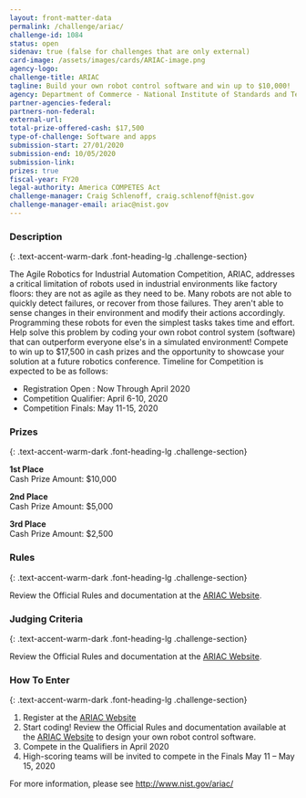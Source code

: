 ```yaml
---
layout: front-matter-data
permalink: /challenge/ariac/
challenge-id: 1084
status: open
sidenav: true (false for challenges that are only external)
card-image: /assets/images/cards/ARIAC-image.png
agency-logo: 
challenge-title: ARIAC
tagline: Build your own robot control software and win up to $10,000!
agency: Department of Commerce - National Institute of Standards and Technology
partner-agencies-federal:
partners-non-federal:
external-url:
total-prize-offered-cash: $17,500
type-of-challenge: Software and apps
submission-start: 27/01/2020
submission-end: 10/05/2020
submission-link:
prizes: true
fiscal-year: FY20
legal-authority: America COMPETES Act
challenge-manager: Craig Schlenoff, craig.schlenoff@nist.gov
challenge-manager-email: ariac@nist.gov
---
```




<!-- Description start -->
### Description
{: .text-accent-warm-dark .font-heading-lg .challenge-section}

<p>The Agile Robotics for Industrial Automation Competition, ARIAC, addresses a critical limitation of robots used in industrial environments like factory floors: they are not as agile as they need to be. Many robots are not able to quickly detect failures, or recover from those failures. They aren't able to sense changes in their environment and modify their actions accordingly. Programming these robots for even the simplest tasks takes time and effort. Help solve this problem by coding your own robot control system (software) that can outperform everyone else's in a simulated environment! Compete to win up to $17,500 in cash prizes and the opportunity to showcase your solution at a future robotics conference. Timeline for Competition is expected to be as follows:</p>
<ul>
<li>Registration Open : Now Through April 2020</li>
<li>Competition Qualifier: April 6-10, 2020</li>
<li>Competition Finals: May 11-15, 2020</li>
</ul>

<!-- Prizes start -->
### Prizes
{: .text-accent-warm-dark .font-heading-lg .challenge-section}

<p><strong>1st Place</strong><br />Cash Prize Amount: $10,000</p>
<p><strong>2nd Place</strong><br />Cash Prize Amount: $5,000</p>
<p><strong>3rd Place</strong><br />Cash Prize Amount: $2,500</p>

<!-- Rules start -->
### Rules 
{: .text-accent-warm-dark .font-heading-lg .challenge-section}

<p>Review the Official Rules and documentation at the&nbsp;<a href="http://www.nist.gov/ariac" target="_blank" rel="noopener" data-saferedirecturl="https://www.google.com/url?q=http://www.nist.gov/ariac&amp;source=gmail&amp;ust=1575371912059000&amp;usg=AFQjCNEdjavCLJ05pTRNSa3yP6ykeaNpRA">ARIAC Website</a><span style="color: #3d4551;">.</span></p>

<!-- Judging start -->
### Judging Criteria
{: .text-accent-warm-dark .font-heading-lg .challenge-section}

<p>Review the Official Rules and documentation at the&nbsp;<a href="http://www.nist.gov/ariac" target="_blank" rel="noopener" data-saferedirecturl="https://www.google.com/url?q=http://www.nist.gov/ariac&amp;source=gmail&amp;ust=1575371912059000&amp;usg=AFQjCNEdjavCLJ05pTRNSa3yP6ykeaNpRA">ARIAC Website</a><span style="color: #3d4551;">.</span></p>

<!--  How To Enter start -->
### How To Enter
{: .text-accent-warm-dark .font-heading-lg .challenge-section}

<ol>
<li>Register at the&nbsp;<a href="http://www.nist.gov/ariac" data-saferedirecturl="https://www.google.com/url?q=http://www.nist.gov/ariac&amp;source=gmail&amp;ust=1575371912048000&amp;usg=AFQjCNEABQlzjr38v7xKF--0BIvKnu3XaA">ARIAC Website</a></li>
<li>Start coding! Review the Official Rules and documentation available at the&nbsp;<a href="http://www.nist.gov/ariac" data-saferedirecturl="https://www.google.com/url?q=http://www.nist.gov/ariac&amp;source=gmail&amp;ust=1575371912048000&amp;usg=AFQjCNEABQlzjr38v7xKF--0BIvKnu3XaA">ARIAC Website</a>&nbsp;to design your own robot control software.</li>
<li>Compete in the Qualifiers in April 2020</li>
<li>High-scoring teams will be invited to compete in the Finals May 11 &ndash; May 15, 2020</li>
</ol>
<p>For more information, please see&nbsp;<a href="http://www.nist.gov/ariac/" data-saferedirecturl="https://www.google.com/url?q=http://www.nist.gov/ariac/&amp;source=gmail&amp;ust=1575371912048000&amp;usg=AFQjCNFmkarVjH2posOjq8n53bf9z83X2Q">http://www.nist.gov/ariac/</a></p>
